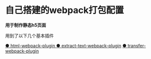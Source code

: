 # 自己搭建的webpack打包配置

**用于制作静态h5页面**


用到了以下几个基本插件

[● html-webpack-plugin ](https://www.npmjs.com/package/html-webpack-plugin)
[● extract-text-webpack-plugin](https://www.npmjs.com/package/extract-text-webpack-plugin)
[● transfer-webpack-plugin](https://www.npmjs.com/package/transfer-webpack-plugin)
